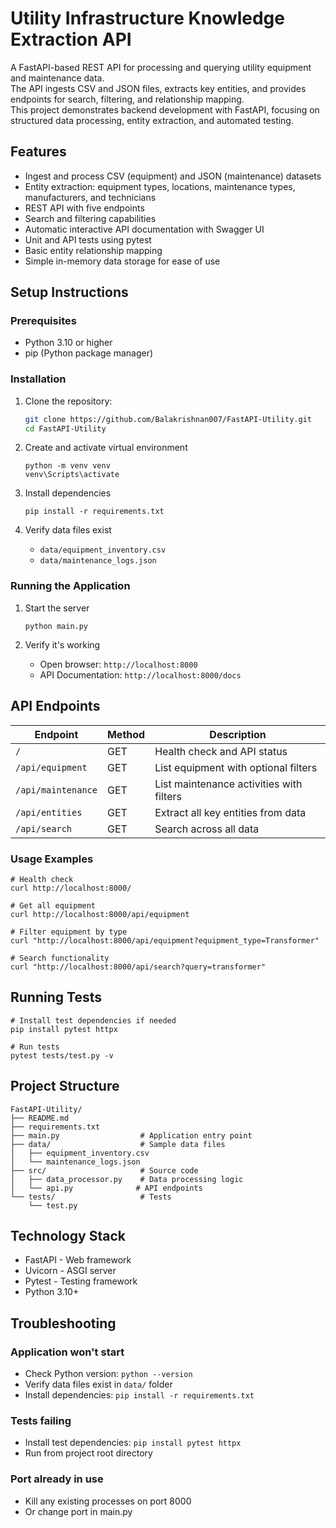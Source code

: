 # Utility Infrastructure Knowledge Extraction API

A FastAPI-based REST API for processing and querying utility equipment and maintenance data.  
The API ingests CSV and JSON files, extracts key entities, and provides endpoints for search, filtering, and relationship mapping.  
This project demonstrates backend development with FastAPI, focusing on structured data processing, entity extraction, and automated testing.

## Features

- Ingest and process CSV (equipment) and JSON (maintenance) datasets
- Entity extraction: equipment types, locations, maintenance types, manufacturers, and technicians
- REST API with five endpoints
- Search and filtering capabilities
- Automatic interactive API documentation with Swagger UI
- Unit and API tests using pytest
- Basic entity relationship mapping
- Simple in-memory data storage for ease of use

## Setup Instructions

### Prerequisites
- Python 3.10 or higher
- pip (Python package manager)

### Installation

1. Clone the repository:
   ```bash
   git clone https://github.com/Balakrishnan007/FastAPI-Utility.git
   cd FastAPI-Utility


2. Create and activate virtual environment
   ```
   python -m venv venv
   venv\Scripts\activate
   ```

3. Install dependencies
   ```
   pip install -r requirements.txt
   ```

4. Verify data files exist
   - `data/equipment_inventory.csv`
   - `data/maintenance_logs.json`

### Running the Application

1. Start the server
   ```
   python main.py
   ```

2. Verify it's working
   - Open browser: `http://localhost:8000`
   - API Documentation: `http://localhost:8000/docs`

## API Endpoints

| Endpoint | Method | Description |
|----------|--------|-------------|
| `/` | GET | Health check and API status |
| `/api/equipment` | GET | List equipment with optional filters |
| `/api/maintenance` | GET | List maintenance activities with filters |
| `/api/entities` | GET | Extract all key entities from data |
| `/api/search` | GET | Search across all data |

### Usage Examples

```
# Health check
curl http://localhost:8000/

# Get all equipment
curl http://localhost:8000/api/equipment

# Filter equipment by type
curl "http://localhost:8000/api/equipment?equipment_type=Transformer"

# Search functionality
curl "http://localhost:8000/api/search?query=transformer"
```

## Running Tests

```
# Install test dependencies if needed
pip install pytest httpx

# Run tests
pytest tests/test.py -v
```

## Project Structure

```
FastAPI-Utility/
├── README.md
├── requirements.txt
├── main.py                  # Application entry point
├── data/                    # Sample data files
│   ├── equipment_inventory.csv
│   └── maintenance_logs.json
├── src/                     # Source code
│   ├── data_processor.py    # Data processing logic
│   └── api.py              # API endpoints
└── tests/                   # Tests
    └── test.py
```

## Technology Stack

- FastAPI - Web framework
- Uvicorn - ASGI server
- Pytest - Testing framework
- Python 3.10+

## Troubleshooting

### Application won't start
- Check Python version: `python --version`
- Verify data files exist in `data/` folder
- Install dependencies: `pip install -r requirements.txt`

### Tests failing
- Install test dependencies: `pip install pytest httpx`
- Run from project root directory

### Port already in use
- Kill any existing processes on port 8000
- Or change port in main.py

